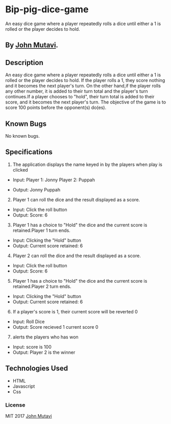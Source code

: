# Bip-pig-dice-game
An easy dice game where a player repeatedly rolls a dice until either a 1 is rolled or the player decides to hold. 

## By [John Mutavi](https://github.com/jonnygovish).

## Description
An easy dice game where a player repeatedly rolls a dice until either a 1 is rolled or the player decides to hold. If the player rolls a 1, they score nothing and it becomes the next player's turn.
On the other hand,if the player rolls any other number, it is added to their turn total and the player's turn continues.If a player chooses to "hold", their turn total is added to their score, and it becomes the next player's turn. The objective of the game is to score 100 points before the opponent(s) do(es).

## Known Bugs

No known bugs.
## Specifications
1. The application displays the name keyed in by the players when play is clicked
- Input: Player 1: Jonny
         Player 2: Puppah

- Output: Jonny           Puppah 

2. Player 1 can roll the dice and the result displayed as a score.  
- Input: Click the roll button
- Output:  Score: 6 

3. Player 1 has a choice to "Hold" the dice and the current score is retained.Player 1 turn ends.  
- Input: Clicking the "Hold" button 
- Output: Current score retained: 6 

4. Player 2 can roll the dice and the result displayed as a score.
- Input: Click the roll button
- Output: Score: 6

5. Player 1 has a choice to "Hold" the dice and the current score is retained.Player 2 turn ends.  
- Input: Clicking the "Hold" button 
- Output: Current score retained: 6 

6. If a player's score is 1, their current score will be reverted 0
- Input: Roll Dice 
- Output: Score recieved 1
          current score 0
7. alerts the players who has won 
- Input: score is 100 
- Output: Player 2 is the winner


## Technologies Used


* HTML
* Javascript
* Css

### License

MIT 2017 [John Mutavi](https://github.com/jonnygovish)
